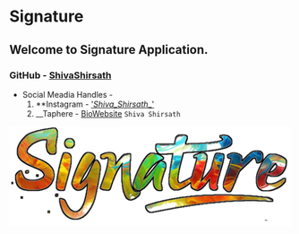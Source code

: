 # Signature
## Welcome to Signature Application.

### GitHub - [ ShivaShirsath ](https://github.com/ShivaShirsath)

- Social Meadia Handles -
    1. **Instagram - [ '_Shiva_Shirsath__'](https://instagram.com/_Shiva_Shirsath__)
    2. __Taphere - [BioWebsite](https://taphere.bio/shivashirsath)
`Shiva Shirsath`

[![Image](Signature/app/src/main/res/drawable/ic_app.png)](https://github.com/ShivaShirsath/Signature)




